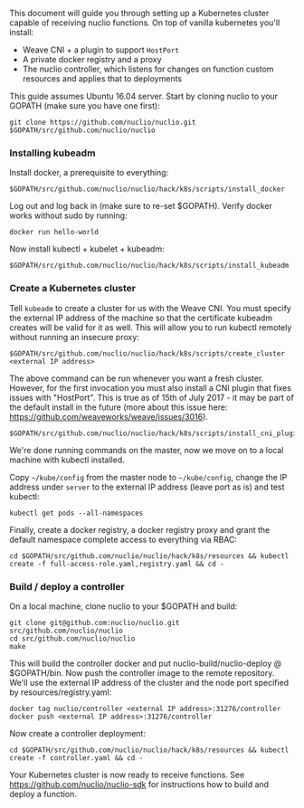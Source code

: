 This document will guide you through setting up a Kubernetes cluster capable of receiving nuclio functions. On top of vanilla kubernetes you'll install:
* Weave CNI + a plugin to support `HostPort`
* A private docker registry and a proxy
* The nuclio controller, which listens for changes on function custom resources and applies that to deployments

This guide assumes Ubuntu 16.04 server. Start by cloning nuclio to your GOPATH (make sure you have one first):

```
git clone https://github.com/nuclio/nuclio.git $GOPATH/src/github.com/nuclio/nuclio
```

### Installing kubeadm

Install docker, a prerequisite to everything:
```
$GOPATH/src/github.com/nuclio/nuclio/hack/k8s/scripts/install_docker
```

Log out and log back in (make sure to re-set $GOPATH). Verify docker works without sudo by running:
```
docker run hello-world
```

Now install kubectl + kubelet + kubeadm:
```
$GOPATH/src/github.com/nuclio/nuclio/hack/k8s/scripts/install_kubeadm
```

### Create a Kubernetes cluster

Tell `kubeadm` to create a cluster for us with the Weave CNI. You must specify the external IP address of the machine so that the certificate kubeadm creates will be valid for it as well. This will allow you to run kubectl remotely without running an insecure proxy:
```
$GOPATH/src/github.com/nuclio/nuclio/hack/k8s/scripts/create_cluster <external IP address>
```

The above command can be run whenever you want a fresh cluster. However, for the first invocation you must also install a CNI plugin that fixes issues with "HostPort". This is true as of 15th of July 2017 - it may be part of the default install in the future (more about this issue here: https://github.com/weaveworks/weave/issues/3016).

```
$GOPATH/src/github.com/nuclio/nuclio/hack/k8s/scripts/install_cni_plugins
```

We're done running commands on the master, now we move on to a local machine with kubectl installed. 

Copy `~/kube/config` from the master node to `~/kube/config`, change the IP address under `server` to the external IP address (leave port as is) and test kubectl:

```
kubectl get pods --all-namespaces
```

Finally, create a docker registry, a docker registry proxy and grant the default namespace complete access to everything via RBAC:
```
cd $GOPATH/src/github.com/nuclio/nuclio/hack/k8s/resources && kubectl create -f full-access-role.yaml,registry.yaml && cd -
```

### Build / deploy a controller
On a local machine, clone nuclio to your $GOPATH and build:
```
git clone git@github.com:nuclio/nuclio.git src/github.com/nuclio/nuclio
cd src/github.com/nuclio/nuclio
make
```

This will build the controller docker and put nuclio-build/nuclio-deploy @ $GOPATH/bin. Now push the controller image to the remote repository. We'll use the external IP address of the cluster and the node port specified by resources/registry.yaml:
```
docker tag nuclio/controller <external IP address>:31276/controller
docker push <external IP address>:31276/controller
```

Now create a controller deployment:
```
cd $GOPATH/src/github.com/nuclio/nuclio/hack/k8s/resources && kubectl create -f controller.yaml && cd -
```

Your Kubernetes cluster is now ready to receive functions. See https://github.com/nuclio/nuclio-sdk for instructions how to build and deploy a function.
